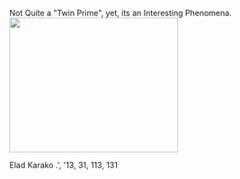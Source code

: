 Not Quite a "Twin Prime", yet, its an Interesting Phenomena.
<a href="https://icompile.eladkarako.com/_uploads/2010-08-22_155254.png"><img src="https://icompile.eladkarako.com/_uploads/2010-08-22_155254.png" alt="" title="prime-number check" width="300" height="241" class="alignnone size-medium wp-image-133" /></a>

Elad Karako .', '13, 31, 113, 131